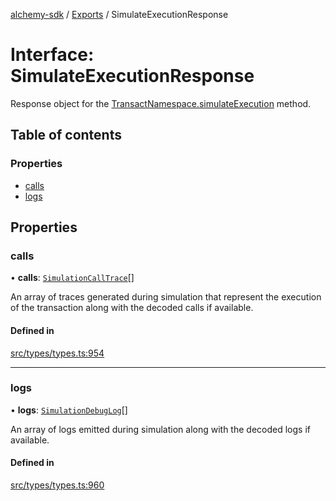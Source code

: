 [alchemy-sdk](../README.md) / [Exports](../modules.md) / SimulateExecutionResponse

# Interface: SimulateExecutionResponse

Response object for the [TransactNamespace.simulateExecution](../classes/TransactNamespace.md#simulateexecution) method.

## Table of contents

### Properties

- [calls](SimulateExecutionResponse.md#calls)
- [logs](SimulateExecutionResponse.md#logs)

## Properties

### calls

• **calls**: [`SimulationCallTrace`](SimulationCallTrace.md)[]

An array of traces generated during simulation that represent the execution
of the transaction along with the decoded calls if available.

#### Defined in

[src/types/types.ts:954](https://github.com/alchemyplatform/alchemy-sdk-js/blob/7ae04a5/src/types/types.ts#L954)

___

### logs

• **logs**: [`SimulationDebugLog`](SimulationDebugLog.md)[]

An array of logs emitted during simulation along with the decoded logs if
available.

#### Defined in

[src/types/types.ts:960](https://github.com/alchemyplatform/alchemy-sdk-js/blob/7ae04a5/src/types/types.ts#L960)

